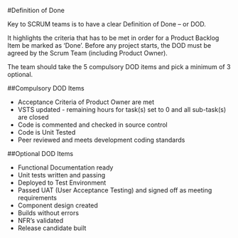#Definition of Done 

Key to SCRUM teams is to have a clear Definition of Done – or DOD. 

It highlights the criteria that has to be met in order for a Product Backlog Item be marked as ‘Done’. Before any project starts, the DOD must be agreed by the Scrum Team (including Product Owner).  
 
The team should take the 5 compulsory DOD items and pick a minimum of 3 optional.   

##Compulsory DOD Items

- Acceptance Criteria of Product Owner are met   
- VSTS updated - remaining hours for task(s) set to 0 and all sub-task(s) are closed  
- Code is commented and checked in source control  
- Code is Unit Tested  
- Peer reviewed and meets development coding standards  

##Optional DOD Items

- Functional Documentation ready  
- Unit tests written and passing  
- Deployed to Test Environment  
- Passed UAT (User Acceptance Testing) and signed off as meeting requirements  
- Component design created  
- Builds without errors  
- NFR’s validated  
- Release candidate built   
